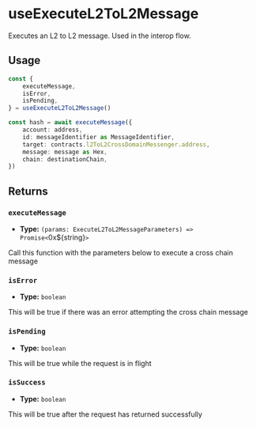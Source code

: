 # useExecuteL2ToL2Message

Executes an L2 to L2 message. Used in the interop flow.

## Usage

```ts [example.ts]
const {
    executeMessage,
    isError,
    isPending,
} = useExecuteL2ToL2Message()

const hash = await executeMessage({
    account: address,
    id: messageIdentifier as MessageIdentifier,
    target: contracts.l2ToL2CrossDomainMessenger.address,
    message: message as Hex,
    chain: destinationChain,
})
```

## Returns

### `executeMessage`

- **Type:** `(params: ExecuteL2ToL2MessageParameters) => Promise<`0x${string}`>`

Call this function with the parameters below to execute a cross chain message

### `isError`

- **Type:** `boolean`

This will be true if there was an error attempting the cross chain message 

### `isPending`

- **Type:** `boolean`

This will be true while the request is in flight

### `isSuccess`

- **Type:** `boolean`

This will be true after the request has returned successfully

